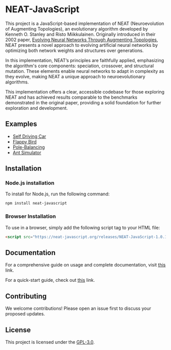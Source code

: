 # NEAT-JavaScript

This project is a JavaScript-based implementation of NEAT (Neuroevolution of Augmenting Topologies), an evolutionary algorithm developed by Kenneth O. Stanley and Risto Miikkulainen. Originally introduced in their 2002 paper, [Evolving Neural Networks Through Augmenting Topologies](https://nn.cs.utexas.edu/downloads/papers/stanley.ec02.pdf), NEAT presents a novel approach to evolving artificial neural networks by optimizing both network weights and structures over generations.

In this implementation, NEAT’s principles are faithfully applied, emphasizing the algorithm's core components: speciation, crossover, and structural mutation. These elements enable neural networks to adapt in complexity as they evolve, making NEAT a unique approach to neuroevolutionary algorithms.

This implementation offers a clear, accessible codebase for those exploring NEAT and has achieved results comparable to the benchmarks demonstrated in the original paper, providing a solid foundation for further exploration and development.

## Examples
- [Self Driving Car](https://neat-javascript.org/examples/self-driving-car.html)
- [Flappy Bird](https://neat-javascript.org/examples/flappy-bird.html)
- [Pole-Balancing](https://neat-javascript.org/examples/pole-balancing.html)
- [Ant Simulator](https://neat-javascript.org/examples/ant-simulator.html)

## Installation

### Node.js installation

To install for Node.js, run the following command:

```bash
npm install neat-javascript
```

### Browser Installation

To use in a browser, simply add the following script tag to your HTML file:

```html
<script src="https://neat-javascript.org/releases/NEAT-JavaScript-1.0.1.js"></script>
```

## Documentation
For a comprehensive guide on usage and complete documentation, visit [this](https://neat-javascript.org) link.

For a quick-start guide, check out [this](https://neat-javascript.org/quickstart.html) link.

## Contributing

We welcome contributions! Please open an issue first to discuss your proposed updates.

## License

This project is licensed under the [GPL-3.0](https://www.gnu.org/licenses/gpl-3.0.txt).